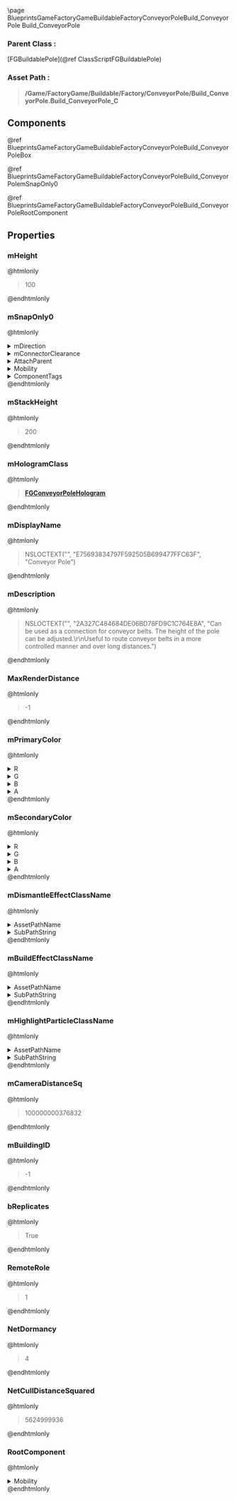 \page BlueprintsGameFactoryGameBuildableFactoryConveyorPoleBuild_ConveyorPole Build_ConveyorPole
### Parent Class :
[FGBuildablePole](@ref ClassScriptFGBuildablePole)
### Asset Path :
<b><blockquote>/Game/FactoryGame/Buildable/Factory/ConveyorPole/Build_ConveyorPole.Build_ConveyorPole_C</blockquote></b>
## Components

@ref BlueprintsGameFactoryGameBuildableFactoryConveyorPoleBuild_ConveyorPoleBox

@ref BlueprintsGameFactoryGameBuildableFactoryConveyorPoleBuild_ConveyorPolemSnapOnly0

@ref BlueprintsGameFactoryGameBuildableFactoryConveyorPoleBuild_ConveyorPoleRootComponent

## Properties

### mHeight
@htmlonly
<blockquote>100</blockquote>
@endhtmlonly

### mSnapOnly0
@htmlonly
<details>
 <summary>mDirection</summary>
<blockquote>EFactoryConnectionDirection::FCD_SNAP_ONLY</blockquote>
</details>
<details>
 <summary>mConnectorClearance</summary>
<blockquote>0</blockquote>
</details>
<details>
 <summary>AttachParent</summary>
<details>
 <summary>$ObjectClass</summary>
<b><a href="_class_script_scene_component.html"><blockquote>SceneComponent</blockquote></a></b>
</details>
<details>
 <summary>$ObjectFlags</summary>
<blockquote>2883617</blockquote>
</details>
<details>
 <summary>$ObjectName</summary>
<blockquote>RootComponent</blockquote>
</details>
<details>
 <summary>Mobility</summary>
<blockquote>0</blockquote>
</details>
</details>
<details>
 <summary>Mobility</summary>
<blockquote>0</blockquote>
</details>
<details>
 <summary>ComponentTags</summary>
<ol>
<li>
<blockquote>PoleHeight</blockquote>
</li>
</ol>
</details>
@endhtmlonly

### mStackHeight
@htmlonly
<blockquote>200</blockquote>
@endhtmlonly

### mHologramClass
@htmlonly
<b><a href="_class_script_f_g_conveyor_pole_hologram.html"><blockquote>FGConveyorPoleHologram</blockquote></a></b>
@endhtmlonly

### mDisplayName
@htmlonly
<blockquote>NSLOCTEXT("", "E75693834797F592505B699477FFC63F", "Conveyor Pole")</blockquote>
@endhtmlonly

### mDescription
@htmlonly
<blockquote>NSLOCTEXT("", "2A327C484684DE06BD78FD9C1C764E8A", "Can be used as a connection for conveyor belts. The height of the pole can be adjusted.\r\nUseful to route conveyor belts in a more controlled manner and over long distances.")</blockquote>
@endhtmlonly

### MaxRenderDistance
@htmlonly
<blockquote>-1</blockquote>
@endhtmlonly

### mPrimaryColor
@htmlonly
<details>
 <summary>R</summary>
<blockquote>-1</blockquote>
</details>
<details>
 <summary>G</summary>
<blockquote>-1</blockquote>
</details>
<details>
 <summary>B</summary>
<blockquote>-1</blockquote>
</details>
<details>
 <summary>A</summary>
<blockquote>1</blockquote>
</details>
@endhtmlonly

### mSecondaryColor
@htmlonly
<details>
 <summary>R</summary>
<blockquote>-1</blockquote>
</details>
<details>
 <summary>G</summary>
<blockquote>-1</blockquote>
</details>
<details>
 <summary>B</summary>
<blockquote>-1</blockquote>
</details>
<details>
 <summary>A</summary>
<blockquote>1</blockquote>
</details>
@endhtmlonly

### mDismantleEffectClassName
@htmlonly
<details>
 <summary>AssetPathName</summary>
<b><a href="_blueprints_game_factory_game_buildable_factory-shared_b_p__material_effect__dismantle.html"><blockquote>BP_MaterialEffect_Dismantle</blockquote></a></b>
</details>
<details>
 <summary>SubPathString</summary>
<blockquote></blockquote>
</details>
@endhtmlonly

### mBuildEffectClassName
@htmlonly
<details>
 <summary>AssetPathName</summary>
<b><a href="_blueprints_game_factory_game_buildable_factory-shared_b_p__material_effect__build.html"><blockquote>BP_MaterialEffect_Build</blockquote></a></b>
</details>
<details>
 <summary>SubPathString</summary>
<blockquote></blockquote>
</details>
@endhtmlonly

### mHighlightParticleClassName
@htmlonly
<details>
 <summary>AssetPathName</summary>
<b><a href="_blueprints_game_factory_game_buildable-shared_particle_new_building_ping.html"><blockquote>NewBuildingPing</blockquote></a></b>
</details>
<details>
 <summary>SubPathString</summary>
<blockquote></blockquote>
</details>
@endhtmlonly

### mCameraDistanceSq
@htmlonly
<blockquote>100000000376832</blockquote>
@endhtmlonly

### mBuildingID
@htmlonly
<blockquote>-1</blockquote>
@endhtmlonly

### bReplicates
@htmlonly
<blockquote>True</blockquote>
@endhtmlonly

### RemoteRole
@htmlonly
<blockquote>1</blockquote>
@endhtmlonly

### NetDormancy
@htmlonly
<blockquote>4</blockquote>
@endhtmlonly

### NetCullDistanceSquared
@htmlonly
<blockquote>5624999936</blockquote>
@endhtmlonly

### RootComponent
@htmlonly
<details>
 <summary>Mobility</summary>
<blockquote>0</blockquote>
</details>
@endhtmlonly

